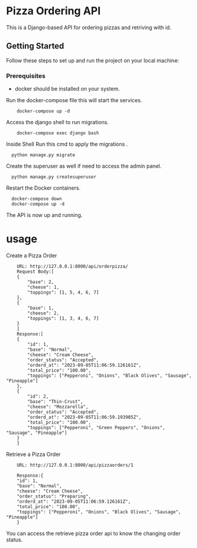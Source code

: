 # Pizza Ordering API

This is a Django-based API for ordering pizzas and retriving with id.

## Getting Started

Follow these steps to set up and run the project on your local machine:

### Prerequisites

- docker should be installed on your system.


Run the docker-compose file this will start the services. 
```
    docker-compose up -d
```

Access the django shell to run migrations.
```
    docker-compose exec django bash
```
    
Inside Shell Run this cmd to apply the migrations .
  ```
    python manage.py migrate
  ```   
    
Create the superuser as well if need to access the admin panel.
  ```
    python manage.py createsuperuser
  ``` 
    
Restart the Docker containers.
  ```
    docker-compose down
    docker-compose up -d
  ``` 
    
The API is now up and running.
# usage

Create a Pizza Order
```
    URL: http://127.0.0.1:8000/api/orderpizza/
    Request Body:[
    {
        "base": 2,
        "cheese": 1,
        "toppings": [1, 5, 4, 6, 7]
    },
    {
        "base": 1,
        "cheese": 2,
        "toppings": [1, 3, 4, 6, 7]
    }
    ]
    Response:[
    {
        "id": 1,
        "base": "Normal",
        "cheese": "Cream Cheese",
        "order_status": "Accepted",
        "orderd_at": "2023-09-05T11:06:59.126161Z",
        "total_price": "100.00",
        "toppings": ["Pepperoni", "Onions", "Black Olives", "Sausage", "Pineapple"]
    },
    {
        "id": 2,
        "base": "Thin-Crust",
        "cheese": "Mozzarella",
        "order_status": "Accepted",
        "orderd_at": "2023-09-05T11:06:59.193905Z",
        "total_price": "100.00",
        "toppings": ["Pepperoni", "Green Peppers", "Onions", "Sausage", "Pineapple"]
    }
    ]
```

Retrieve a Pizza Order
```
    URL: http://127.0.0.1:8000/api/pizzaorders/1

    Response:{
    "id": 1,
    "base": "Normal",
    "cheese": "Cream Cheese",
    "order_status": "Preparing",
    "orderd_at": "2023-09-05T11:06:59.126161Z",
    "total_price": "100.00",
    "toppings": ["Pepperoni", "Onions", "Black Olives", "Sausage", "Pineapple"]
    }

 ``` 
You can access the retrieve pizza order api to know the changing order status.
